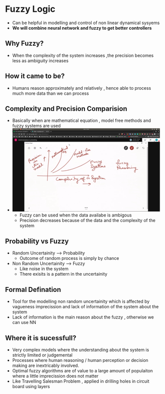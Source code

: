 # Fuzzy Logic
- Can be helpful in modelling and control of non linear dynamical sysyems
- **We will combine neural network and fuzzy to get better controllers**

## Why Fuzzy?
- When the complexity of the system increases ,the precision becomes less as ambiguity increases

## How it came to be?
- Humans reason approximately and relatively , hence able to process much more data than we can process

## Complexity and Precision Comparision
- Basically when are mathematical equation , model free methods and fuzzy systems are used
- ![cmpx_prc](cmpx_prc.jpg)
  - Fuzzy can be used when the data availabe is ambigous
  - Precision decreases because of the data and the complexity of the system

## Probability vs Fuzzy
- Random Uncertainity --> Probability
  - Outcome of random process is simply by chance
- Non Random Uncertainity --> Fuzzy
  - Like noise in the system
  - There exisits is a pattern in the uncertainity

## Formal Defination
- Tool for the modelling non random uncertainity which is affected by vagueness imprecission and lack of information of the system about the system
- Lack of information is the main reason about the fuzzy , otherwise we can use NN

## Where it is sucessfull?
- Very complex models where the understanding about the system is strictly limited or judgemental
- Processes where human reasoning / human perception or decision making are inextricably involved.
- Optimal fuzzy algorithms are of value to a large amount of populaiton where a little imprecission does not matter
- Like Travelling Salesman Problem , applied in drilling holes in circuit board using layers